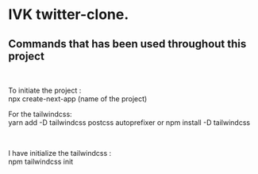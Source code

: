 # IVK twitter-clone.

<h2>Commands that has been used throughout this project</h2><br>
<p> To initiate the project : <br> npx create-next-app (name of the project)</p>
<p>For the tailwindcss: <br> yarn add -D tailwindcss postcss autoprefixer or npm install -D tailwindcss</p><br>
<p>I have initialize the tailwindcss : <br> npm tailwindcss init</p>